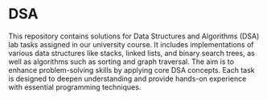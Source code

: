 # DSA
This repository contains solutions for Data Structures and Algorithms (DSA) lab tasks assigned in our university course. It includes implementations of various data structures like stacks, linked lists, and binary search trees, as well as algorithms such as sorting and graph traversal. The aim is to enhance problem-solving skills by applying core DSA concepts. Each task is designed to deepen understanding and provide hands-on experience with essential programming techniques.
